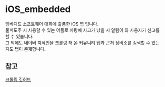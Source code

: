 # iOS_embedded
임베디드 소프트웨어 대회에 출품한 iOS 앱 입니다.</br>
물피도주 시 사용할 수 있는 어플로 차량에 사고가 났을 시 알림이 와 사용자가 신고를 할 수 있습니다.</br>
그 외에도 네이버 지식인을 크롤링 해 온 커뮤니티 탭과 근처 정비소를 검색할 수 있는 지도 탭이 존재합니다. </br>


## 참고 
<a href ="https://github.com/catSirup/naver_kin_crawling">크롤링 깃허브</a>
